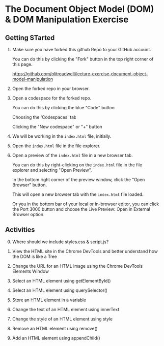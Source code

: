 <!-- this readme is a lecture exercise to demonstrate the document object model (DOM) & DOM manipuluation -->

# The Document Object Model (DOM) & DOM Manipulation Exercise

## Getting STarted

1. Make sure you have forked this github Repo to your GitHub account.

    You can do this by clicking the "Fork" button in the top right corner of this page.

    https://github.com/olitreadwell/lecture-exercise-document-object-model-manipulation

2. Open the forked repo in your browser.
3. Open a codespace for the forked repo.

    You can do this by clicking the blue "Code" button 

    Choosing the 'Codespaces' tab

    Clicking the "New codespace" or "+" button

3. We will be working in the `index.html` file, initially.
4. Open the `index.html` file in the file explorer.
5. Open a preview of the `index.html` file in a new browser tab.

    You can do this by right-clicking on the `index.html` file in the file explorer and selecting "Open Preview".

    In the bottom right corner of the preview window, click the "Open Browser" button.

    This will open a new browser tab with the `index.html` file loaded.

    Or you in the bottom bar of your local or in-browser editor, you can click the Port 3000 button and choose the Live Preview: Open in External Browser option.

## Activities

0. Where should we include styles.css & script.js?

1. View the HTML site in the Chrome DevTools and better understand how the DOM is like a Tree

2. Change the URL for an HTML image using the Chrome DevTools Elements Window

3. Select an HTML element using getElementById()

4. Select an HTML element using querySelector()

5. Store an HTML element in a variable

6. Change the text of an HTML element using innerText

7. Change the style of an HTML element using style

8. Remove an HTML element using remove()

9. Add an HTML element using appendChild()